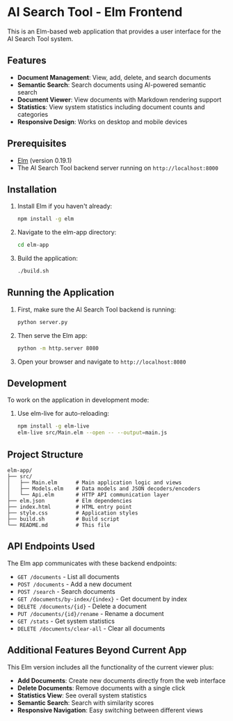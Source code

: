 # AI Search Tool - Elm Frontend

This is an Elm-based web application that provides a user interface for the AI Search Tool system.

## Features

- **Document Management**: View, add, delete, and search documents
- **Semantic Search**: Search documents using AI-powered semantic search
- **Document Viewer**: View documents with Markdown rendering support
- **Statistics**: View system statistics including document counts and categories
- **Responsive Design**: Works on desktop and mobile devices

## Prerequisites

- [Elm](https://elm-lang.org/) (version 0.19.1)
- The AI Search Tool backend server running on `http://localhost:8000`

## Installation

1. Install Elm if you haven't already:
   ```bash
   npm install -g elm
   ```

2. Navigate to the elm-app directory:
   ```bash
   cd elm-app
   ```

3. Build the application:
   ```bash
   ./build.sh
   ```

## Running the Application

1. First, make sure the AI Search Tool backend is running:
   ```bash
   python server.py
   ```

2. Then serve the Elm app:
   ```bash
   python -m http.server 8080
   ```

3. Open your browser and navigate to `http://localhost:8080`

## Development

To work on the application in development mode:

1. Use elm-live for auto-reloading:
   ```bash
   npm install -g elm-live
   elm-live src/Main.elm --open -- --output=main.js
   ```

## Project Structure

```
elm-app/
├── src/
│   ├── Main.elm      # Main application logic and views
│   ├── Models.elm    # Data models and JSON decoders/encoders
│   └── Api.elm       # HTTP API communication layer
├── elm.json          # Elm dependencies
├── index.html        # HTML entry point
├── style.css         # Application styles
├── build.sh          # Build script
└── README.md         # This file
```

## API Endpoints Used

The Elm app communicates with these backend endpoints:

- `GET /documents` - List all documents
- `POST /documents` - Add a new document
- `POST /search` - Search documents
- `GET /documents/by-index/{index}` - Get document by index
- `DELETE /documents/{id}` - Delete a document
- `PUT /documents/{id}/rename` - Rename a document
- `GET /stats` - Get system statistics
- `DELETE /documents/clear-all` - Clear all documents

## Additional Features Beyond Current App

This Elm version includes all the functionality of the current viewer plus:

- **Add Documents**: Create new documents directly from the web interface
- **Delete Documents**: Remove documents with a single click
- **Statistics View**: See overall system statistics
- **Semantic Search**: Search with similarity scores
- **Responsive Navigation**: Easy switching between different views